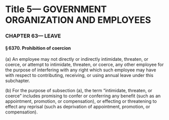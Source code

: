 
# Title 5— GOVERNMENT ORGANIZATION AND EMPLOYEES
### CHAPTER 63— LEAVE
#### § 6370. Prohibition of coercion

(a) An employee may not directly or indirectly intimidate, threaten, or coerce, or attempt to intimidate, threaten, or coerce, any other employee for the purpose of interfering with any right which such employee may have with respect to contributing, receiving, or using annual leave under this subchapter.

(b) For the purpose of subsection (a), the term “intimidate, threaten, or coerce” includes promising to confer or conferring any benefit (such as an appointment, promotion, or compensation), or effecting or threatening to effect any reprisal (such as deprivation of appointment, promotion, or compensation).
